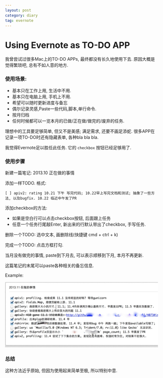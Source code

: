```yaml
---
layout: post
category: diary
tag: evernote
---
```


Using Evernote as TO-DO APP
===

我曾尝试过很多Mac上的TO-DO APPs, 最终都没有长久地使用下去.
原因大概是觉得繁琐吧, 总有不如人意的地方.

### 使用场景:

* 基本只在工作上用, 生活中不用.
* 基本只在电脑上用, 手机上不用.
* 希望可以随时更新进度与备忘
* 偶尔记录灵感,Paste一些代码,脚本,单行命令.
* 按月归档
* 任何时候都可以一览本月的已做/正在做/做完的/废弃的任务.

理想中的工具要足够简单, 但又不是美感; 满足需求, 还要不画足添蛇.
很多APP在记录一项TO-DO时还有隐藏表单, 各种bla bla bla.

我觉得Evernote足以胜任此任务.
它的 `checkbox` 按钮已经足够用了.

### 使用步骤

新建一篇笔记: 2013.10 正在做的事情

添加一样TODO. 格式:

    [ ] apiv2: rating 10.21 下午 写完代码; 10.22早上写完文档和测试; 抽象了一些方法, 以及bugfix. 10.22 临近中午发了PR

添加checkbox的方法:

* 如果是空白行可以点击checkbox按钮, 后面跟上任务
* 任意一个任务行尾敲Enter, 新出来的行默认带出了checkbox, 手写任务.

删除一个TODO: 选中文本, 画删除线(快捷键 cmd + ctrl + k)

完成一个TODO: 点击方框打勾.

当月没有做完的事情, paste到下月去, 可以表示顺移到下月, 本月不再更新.

这篇笔记的末尾可以paste各种相关的备忘信息.

Example:

![Evernote TODO](/images/2013/2013-11-05-evernote-TODO.jpg)

### 总结

这种方法近乎原始, 但因为使用起来简单至极, 所以特别中意.

